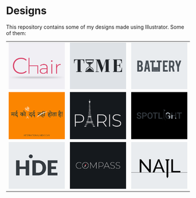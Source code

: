 # Designs
This repository contains some of my designs made using Illustrator.
Some of them:
<table>
    <tr>
      <td><img src="2020-11/png/17.11.2020.png"></td>
      <td><img src="2020-11/png/16.11.2020.png"></td>
      <td><img src="2020-11/png/28.11.2020.png"></td>
    </tr>
    <tr>
      <td><img src="2020-11/png/19.11.2020.png"></td>
      <td><img src="2020-12/png/18.12.2020.png"></td>
      <td><img src="2020-11/png/21.11.2020.png"></td>
    </tr>
    <tr>
      <td><img src="2020-11/png/23.11.2020.png"></td>
      <td><img src="2020-12/png/12.12.2020.png"></td>
      <td><img src="2020-11/png/24.11.2020.png"></td>
    </tr>
</table>
